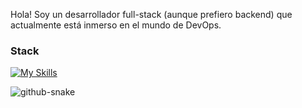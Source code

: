 Hola! Soy un desarrollador full-stack (aunque prefiero backend) que actualmente está inmerso en el mundo de DevOps.

### Stack
[![My Skills](https://skillicons.dev/icons?i=linux,neovim,vim,nix,docker,bash,django,ts,latex,python,react,rust&theme=light)](https://skillicons.dev)

<picture>
  <source media="(prefers-color-scheme: dark)" srcset="github-snake-dark.svg" />
  <source media="(prefers-color-scheme: light)" srcset="github-snake.svg" />
  <img alt="github-snake" src="github-snake.svg" />
</picture>
